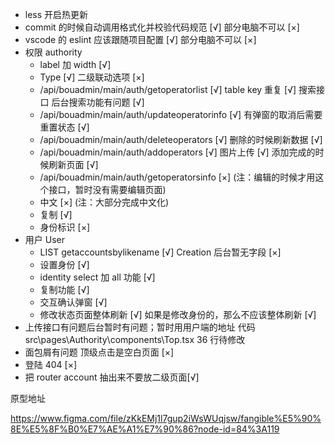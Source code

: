 - less 开启热更新
- commit 的时候自动调用格式化并校验代码规范 [√] 部分电脑不可以 [×]
- vscode 的 eslint 应该跟随项目配置 [√] 部分电脑不可以 [×]
- 权限 authority
  - label 加 width [√]
  - Type [√] 二级联动选项 [×]
  - /api/bouadmin/main/auth/getoperatorlist [√] table key 重复 [√] 搜索接口 后台搜索功能有问题 [√]
  - /api/bouadmin/main/auth/updateoperatorinfo [√] 有弹窗的取消后需要重置状态 [√]
  - /api/bouadmin/main/auth/deleteoperators [√] 删除的时候刷新数据 [√]
  - /api/bouadmin/main/auth/addoperators [√] 图片上传 [√] 添加完成的时候刷新页面 [√]
  - /api/bouadmin/main/auth/getoperatorsinfo [×] (注：编辑的时候才用这个接口，暂时没有需要编辑页面)
  - 中文 [×] (注：大部分完成中文化)
  - 复制 [√]
  - 身份标识 [×]
- 用户 User
  - LIST getaccountsbylikename [√] Creation 后台暂无字段 [×]
  - 设置身份 [√]
  - identity select 加 all 功能 [√]
  - 复制功能 [√]
  - 交互确认弹窗 [√]
  - 修改状态页面整体刷新 [√] 如果是修改身份的，那么不应该整体刷新 [√]
- 上传接口有问题后台暂时有问题；暂时用用户端的地址 代码 src\pages\Authority\components\Top.tsx 36 行待修改
- 面包屑有问题 顶级点击是空白页面 [×]
- 登陆 404 [×]
- 把 router account 抽出来不要放二级页面[√]

原型地址

https://www.figma.com/file/zKkEMj1l7gup2iWsWUqjsw/fangible%E5%90%8E%E5%8F%B0%E7%AE%A1%E7%90%86?node-id=84%3A119
